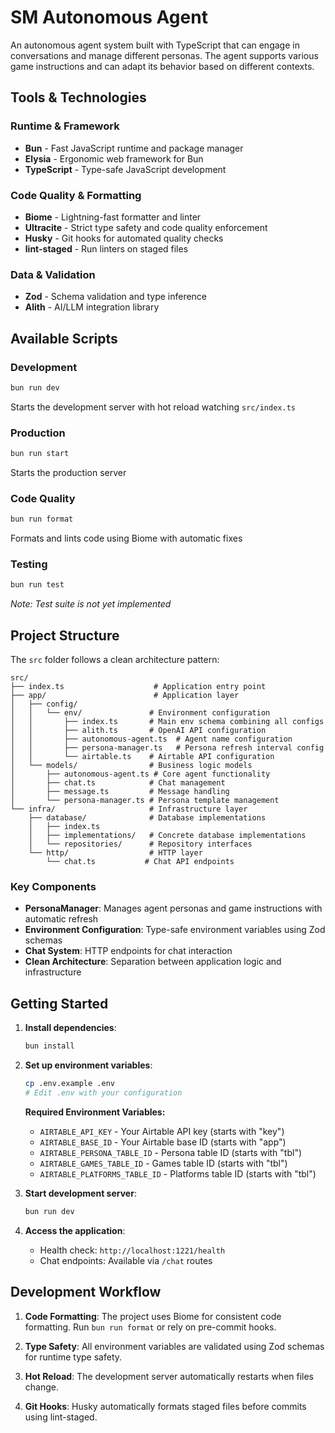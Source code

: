# SM Autonomous Agent

An autonomous agent system built with TypeScript that can engage in conversations and manage different personas. The agent supports various game instructions and can adapt its behavior based on different contexts.

## Tools & Technologies

### Runtime & Framework

- **Bun** - Fast JavaScript runtime and package manager
- **Elysia** - Ergonomic web framework for Bun
- **TypeScript** - Type-safe JavaScript development

### Code Quality & Formatting

- **Biome** - Lightning-fast formatter and linter
- **Ultracite** - Strict type safety and code quality enforcement
- **Husky** - Git hooks for automated quality checks
- **lint-staged** - Run linters on staged files

### Data & Validation

- **Zod** - Schema validation and type inference
- **Alith** - AI/LLM integration library

## Available Scripts

### Development

```bash
bun run dev
```

Starts the development server with hot reload watching `src/index.ts`

### Production

```bash
bun run start
```

Starts the production server

### Code Quality

```bash
bun run format
```

Formats and lints code using Biome with automatic fixes

### Testing

```bash
bun run test
```

_Note: Test suite is not yet implemented_

## Project Structure

The `src` folder follows a clean architecture pattern:

```
src/
├── index.ts                    # Application entry point
├── app/                        # Application layer
│   ├── config/
│   │   └── env/               # Environment configuration
│   │       ├── index.ts       # Main env schema combining all configs
│   │       ├── alith.ts       # OpenAI API configuration
│   │       ├── autonomous-agent.ts  # Agent name configuration
│   │       ├── persona-manager.ts   # Persona refresh interval config
│   │       └── airtable.ts    # Airtable API configuration
│   └── models/                # Business logic models
│       ├── autonomous-agent.ts # Core agent functionality
│       ├── chat.ts            # Chat management
│       ├── message.ts         # Message handling
│       └── persona-manager.ts # Persona template management
└── infra/                     # Infrastructure layer
    ├── database/              # Database implementations
    │   ├── index.ts
    │   ├── implementations/   # Concrete database implementations
    │   └── repositories/      # Repository interfaces
    └── http/                  # HTTP layer
        └── chat.ts           # Chat API endpoints
```

### Key Components

- **PersonaManager**: Manages agent personas and game instructions with automatic refresh
- **Environment Configuration**: Type-safe environment variables using Zod schemas
- **Chat System**: HTTP endpoints for chat interaction
- **Clean Architecture**: Separation between application logic and infrastructure

## Getting Started

1. **Install dependencies**:

   ```bash
   bun install
   ```

2. **Set up environment variables**:

   ```bash
   cp .env.example .env
   # Edit .env with your configuration
   ```

   **Required Environment Variables:**
   - `AIRTABLE_API_KEY` - Your Airtable API key (starts with "key")
   - `AIRTABLE_BASE_ID` - Your Airtable base ID (starts with "app")
   - `AIRTABLE_PERSONA_TABLE_ID` - Persona table ID (starts with "tbl")
   - `AIRTABLE_GAMES_TABLE_ID` - Games table ID (starts with "tbl")
   - `AIRTABLE_PLATFORMS_TABLE_ID` - Platforms table ID (starts with "tbl")

3. **Start development server**:

   ```bash
   bun run dev
   ```

4. **Access the application**:
   - Health check: `http://localhost:1221/health`
   - Chat endpoints: Available via `/chat` routes

## Development Workflow

1. **Code Formatting**: The project uses Biome for consistent code formatting. Run `bun run format` or rely on pre-commit hooks.

2. **Type Safety**: All environment variables are validated using Zod schemas for runtime type safety.

3. **Hot Reload**: The development server automatically restarts when files change.

4. **Git Hooks**: Husky automatically formats staged files before commits using lint-staged.
